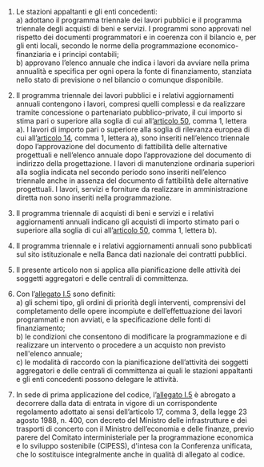 1. Le stazioni appaltanti e gli enti concedenti:<br>a) adottano il programma triennale dei lavori pubblici e il programma triennale degli acquisti di beni e servizi. I programmi sono approvati nel rispetto dei documenti programmatori e in coerenza con il bilancio e, per gli enti locali, secondo le norme della programmazione economico-finanziaria e i principi contabili;<br>b) approvano l’elenco annuale che indica i lavori da avviare nella prima annualità e specifica per ogni opera la fonte di finanziamento, stanziata nello stato di previsione o nel bilancio o comunque disponibile.

2. Il programma triennale dei lavori pubblici e i relativi aggiornamenti annuali contengono i lavori, compresi quelli complessi e da realizzare tramite concessione o partenariato pubblico-privato, il cui importo si stima pari o superiore alla soglia di cui all’[articolo 50](/index.html?article=articolo-50&version=1), comma 1, lettera a). I lavori di importo pari o superiore alla soglia di rilevanza europea di cui all’[articolo 14](/index.html?article=articolo-14&version=1), comma 1, lettera a), sono inseriti nell’elenco triennale dopo l’approvazione del documento di fattibilità delle alternative progettuali e nell’elenco annuale dopo l’approvazione del documento di indirizzo della progettazione. I lavori di manutenzione ordinaria superiori alla soglia indicata nel secondo periodo sono inseriti nell’elenco triennale anche in assenza del documento di fattibilità delle alternative progettuali. I lavori, servizi e forniture da realizzare in amministrazione diretta non sono inseriti nella programmazione.

3. Il programma triennale di acquisti di beni e servizi e i relativi aggiornamenti annuali indicano gli acquisti di importo stimato pari o superiore alla soglia di cui all’[articolo 50](/index.html?article=articolo-50&version=1), comma 1, lettera b).

4. Il programma triennale e i relativi aggiornamenti annuali sono pubblicati sul sito istituzionale e nella Banca dati nazionale dei contratti pubblici.

5. Il presente articolo non si applica alla pianificazione delle attività dei soggetti aggregatori e delle centrali di committenza.

6. Con l’[allegato I.5](/index.html?section=attachment-1-5&version=2) sono definiti: <br>a) gli schemi tipo, gli ordini di priorità degli interventi, comprensivi del completamento delle opere incompiute e dell’effettuazione dei lavori programmati e non avviati, e la specificazione delle fonti di finanziamento;<br>b) le condizioni che consentono di modificare la programmazione e di realizzare un intervento o procedere a un acquisto non previsto nell'elenco annuale;<br>c) le modalità di raccordo con la pianificazione dell’attività dei soggetti aggregatori e delle centrali di committenza ai quali le stazioni appaltanti e gli enti concedenti possono delegare le attività.

7. In sede di prima applicazione del codice, l’[allegato I.5](/index.html?section=attachment-1-5&version=2) è abrogato a decorrere dalla data di entrata in vigore di un corrispondente regolamento adottato ai sensi dell’articolo 17, comma 3, della legge 23 agosto 1988, n. 400, con decreto del Ministro delle infrastrutture e dei trasporti di concerto con il Ministro dell’economia e delle finanze, previo parere del Comitato interministeriale per la programmazione economica e lo sviluppo sostenibile (CIPESS), d'intesa con la Conferenza unificata, che lo sostituisce integralmente anche in qualità di allegato al codice.